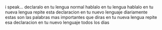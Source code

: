 i speak...
declaralo en tu lengua normal
hablalo en tu lengua
hablalo en tu nueva lengua
repite esta declaracion en tu nuevo lenguaje diariamente
estas son las palabras mas importantes que diras en tu nueva lengua
repite esa declaracion en tu nuevo lenguaje todos los dias
